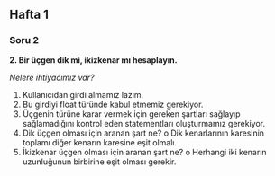 ## Hafta 1
### Soru 2

**2. Bir üçgen dik mi, ikizkenar mı hesaplayın.**

*Nelere ihtiyacımız var?*
1. Kullanıcıdan girdi almamız lazım.
2. Bu girdiyi float türünde kabul etmemiz gerekiyor.
3. Üçgenin türüne karar vermek için gereken şartları sağlayıp sağlamadığını kontrol eden statementları oluşturmamız gerekiyor.
4. Dik üçgen olması için aranan şart ne?
    o Dik kenarlarının karesinin toplamı diğer kenarın karesine eşit olmalı. 
5. İkizkenar üçgen olması için aranan şart ne?
    o Herhangi iki kenarın uzunluğunun birbirine eşit olması gerekir.
